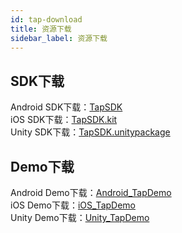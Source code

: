 ```yaml
---
id: tap-download
title: 资源下载
sidebar_label: 资源下载
---
```


## SDK下载  
Android SDK下载：[TapSDK](https://github.com/xindong/TapSDK_Android/releases)  
iOS SDK下载：[TapSDK.kit](https://github.com/xindong/TapSDK_iOS/releases)  
Unity SDK下载：[TapSDK.unitypackage](https://github.com/xindong/TAPSDK_UPM/releases)  

## Demo下载  

Android Demo下载：[Android_TapDemo](https://github.com/xindong/TapSDK_Android)  
iOS Demo下载：[iOS_TapDemo](https://github.com/xindong/TapSDK_iOS)  
Unity Demo下载：[Unity_TapDemo](https://github.com/xindong/TapSDK_Unity_Demo)  
